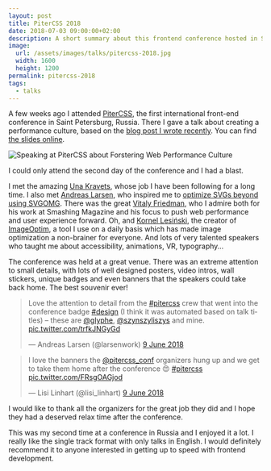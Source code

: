 ```yaml
---
layout: post
title: PiterCSS 2018
date: 2018-07-03 09:00:00+02:00
description: A short summary about this frontend conference hosted in Saint Petersburg, Russia. There I spoke about fostering a web performance culture.
image:
  url: /assets/images/talks/pitercss-2018.jpg
  width: 1600
  height: 1200
permalink: pitercss-2018
tags:
  - talks
---
```


A few weeks ago I attended [PiterCSS](https://pitercss.com/), the first international front-end conference in Saint Petersburg, Russia. There I gave a talk about creating a performance culture, based on the [blog post I wrote recently](/fostering-web-performance-culture/). You can find [the slides online](https://docs.google.com/presentation/u/1/d/1Ttow9QvHB9aTWcGcgmLzsVEaIyCQak0SJkxZ2fj_EFQ/edit?usp=sharing).

<img
    loading="lazy"
    style="max-width:100%; border: 0"
    sizes="(max-width: 768px) 100vw, 684px"
    srcset="https://res.cloudinary.com/jmperez/image/upload/w_auto:100:400,f_auto/v1529907011/speaking/pitercss-2018.jpg 400w, https://res.cloudinary.com/jmperez/image/upload/w_auto:100:800,f_auto/v1529907011/speaking/pitercss-2018.jpg 800w, https://res.cloudinary.com/jmperez/image/upload/w_auto:100:1200,f_auto/v1529907011/speaking/pitercss-2018.jpg 1200w, https://res.cloudinary.com/jmperez/image/upload/w_auto:100:1400,f_auto/v1529907011/speaking/pitercss-2018.jpg 1400w"
    src="https://res.cloudinary.com/jmperez/image/upload/w_auto:100:684,f_auto/v1529907011/speaking/pitercss-2018.jpg"
    alt="Speaking at PiterCSS about Forstering Web Performance Culture" />

<!-- more -->

I could only attend the second day of the conference and I had a blast.

I met the amazing [Una Kravets](https://twitter.com/una), whose job I have been following for a long time. I also met [Andreas Larsen](https://twitter.com/larsenwork), who inspired me to [optimize SVGs beyond using SVGOMG](/optimising-svgs/). There was the great [Vitaly Friedman](https://twitter.com/smashingmag), who I admire both for his work at Smashing Magazine and his focus to push web performance and user experience forward. Oh, and [Kornel Lesiński](https://twitter.com/kornelski), the creator of [ImageOptim](https://imageoptim.com/), a tool I use on a daily basis which has made image optimization a non-brainer for everyone. And lots of very talented speakers who taught me about accessibility, animations, VR, typography…

The conference was held at a great venue. There was an extreme attention to small details, with lots of well designed posters, video intros, wall stickers, unique badges and even banners that the speakers could take back home. The best souvenir ever!

<blockquote class="twitter-tweet" data-lang="en-gb"><p lang="en" dir="ltr">Love the attention to detail from the <a href="https://twitter.com/hashtag/pitercss?src=hash&amp;ref_src=twsrc%5Etfw">#pitercss</a> crew that went into the conference badge <a href="https://twitter.com/hashtag/design?src=hash&amp;ref_src=twsrc%5Etfw">#design</a> (I think it was automated based on talk titles) – these are <a href="https://twitter.com/glyphe?ref_src=twsrc%5Etfw">@glyphe</a>, <a href="https://twitter.com/szynszyliszys?ref_src=twsrc%5Etfw">@szynszyliszys</a> and mine. <a href="https://t.co/trfkJNGyGd">pic.twitter.com/trfkJNGyGd</a></p>&mdash; Andreas Larsen (@larsenwork) <a href="https://twitter.com/larsenwork/status/1005463754413363201?ref_src=twsrc%5Etfw">9 June 2018</a></blockquote>

<blockquote class="twitter-tweet" data-lang="en-gb"><p lang="en" dir="ltr">I love the banners the <a href="https://twitter.com/pitercss_conf?ref_src=twsrc%5Etfw">@pitercss_conf</a> organizers hung up and we get to take them home after the conference 😍 <a href="https://twitter.com/hashtag/pitercss?src=hash&amp;ref_src=twsrc%5Etfw">#pitercss</a> <a href="https://t.co/FRsgOAGjod">pic.twitter.com/FRsgOAGjod</a></p>&mdash; Lisi Linhart (@lisi_linhart) <a href="https://twitter.com/lisi_linhart/status/1005464974989451266?ref_src=twsrc%5Etfw">9 June 2018</a></blockquote>
<script async src="https://platform.twitter.com/widgets.js" charset="utf-8"></script>

I would like to thank all the organizers for the great job they did and I hope they had a deserved relax time after the conference.

This was my second time at a conference in Russia and I enjoyed it a lot. I really like the single track format with only talks in English. I would definitely recommend it to anyone interested in getting up to speed with frontend development.